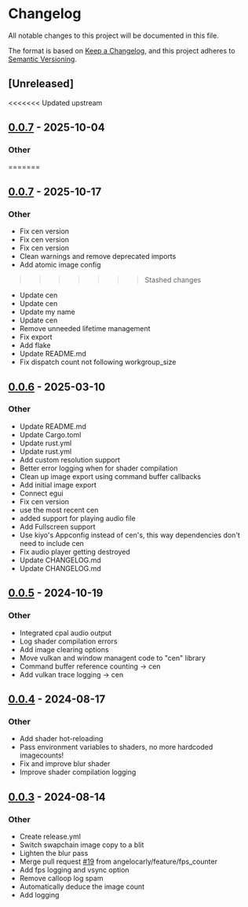# Changelog
All notable changes to this project will be documented in this file.

The format is based on [Keep a Changelog](https://keepachangelog.com/en/1.0.0/),
and this project adheres to [Semantic Versioning](https://semver.org/spec/v2.0.0.html).

## [Unreleased]

<<<<<<< Updated upstream
## [0.0.7](https://github.com/n-e-l/kiyo/compare/v0.0.6...v0.0.7) - 2025-10-04

### Other

=======
## [0.0.7](https://github.com/n-e-l/kiyo/compare/v0.0.6...v0.0.7) - 2025-10-17

### Other

- Fix cen version
- Fix cen version
- Fix cen version
- Clean warnings and remove deprecated imports
- Add atomic image config
>>>>>>> Stashed changes
- Update cen
- Update cen
- Update my name
- Update cen
- Remove unneeded lifetime management
- Fix export
- Add flake
- Update README.md
- Fix dispatch count not following workgroup_size

## [0.0.6](https://github.com/angelocarly/kiyo/compare/v0.0.5...v0.0.6) - 2025-03-10

### Other

- Update README.md
- Update Cargo.toml
- Update rust.yml
- Update rust.yml
- Add custom resolution support
- Better error logging when for shader compilation
- Clean up image export using command buffer callbacks
- Add initial image export
- Connect egui
- Fix cen version
- use the most recent cen
- added support for playing audio file
- Add Fullscreen support
- Use kiyo's Appconfig instead of cen's, this way dependencies don't need to include cen
- Fix audio player getting destroyed
- Update CHANGELOG.md
- Update CHANGELOG.md

## [0.0.5](https://github.com/angelocarly/kiyo/compare/v0.0.4...v0.0.5) - 2024-10-19

### Other

- Integrated cpal audio output
- Log shader compilation errors
- Add image clearing options
- Move vulkan and window managent code to "cen" library
- Command buffer reference counting -> cen
- Add vulkan trace logging -> cen

## [0.0.4](https://github.com/angelocarly/kiyo/compare/v0.0.3...v0.0.4) - 2024-08-17

### Other
- Add shader hot-reloading
- Pass environment variables to shaders, no more hardcoded imagecounts!
- Fix and improve blur shader
- Improve shader compilation logging

## [0.0.3](https://github.com/angelocarly/kiyo/compare/v0.0.2...v0.0.3) - 2024-08-14

### Other
- Create release.yml
- Switch swapchain image copy to a blit
- Lighten the blur pass
- Merge pull request [#19](https://github.com/angelocarly/kiyo/pull/19) from angelocarly/feature/fps_counter
- Add fps logging and vsync option
- Remove calloop log spam
- Automatically deduce the image count
- Add logging

